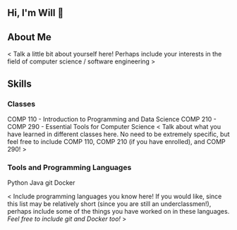 ## Hi, I'm Will 👋

## About Me
< Talk a little bit about yourself here! Perhaps include your interests in the field of computer science / software engineering >

## Skills

### Classes
COMP 110 - Introduction to Programming and Data Science
COMP 210 - 
COMP 290 - Essential Tools for Computer Science
< Talk about what you have learned in different classes here. No need to be extremely specific, but feel free to include COMP 110, COMP 210 (if you have enrolled), and COMP 290! >

### Tools and Programming Languages
Python Java git Docker


< Include programming languages you know here! If you would like, since this list may be relatively short (since you are still an underclassmen!), perhaps include some of the things you have worked on in these languages. *Feel free to include git and Docker too!* >

<!--
**wkim1114/wkim1114** is a ✨ _special_ ✨ repository because its `README.md` (this file) appears on your GitHub profile.

Here are some ideas to get you started:

- 🔭 I’m currently working on ...
- 🌱 I’m currently learning ...
- 👯 I’m looking to collaborate on ...
- 🤔 I’m looking for help with ...
- 💬 Ask me about ...
- 📫 How to reach me: ...
- 😄 Pronouns: ...
- ⚡ Fun fact: ...
-->
